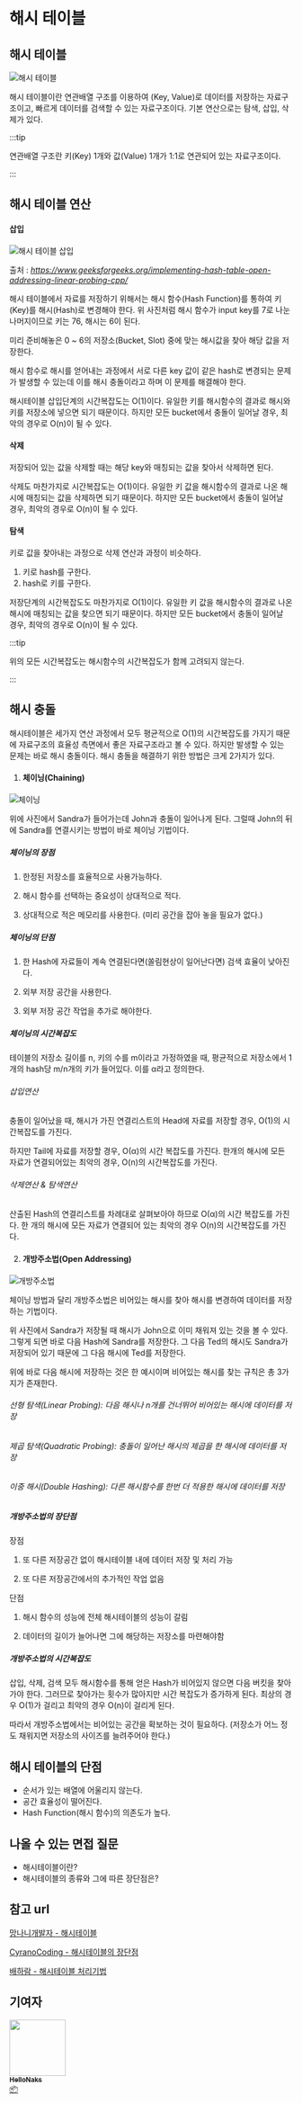 # 해시 테이블



## 해시 테이블

![해시 테이블](/img/Data-Structure/HashTable/hashtable1.png)

해시 테이블이란  연관배열 구조를 이용하여 (Key, Value)로 데이터를 저장하는 자료구조이고, 빠르게 데이터를 검색할 수 있는 자료구조이다. 기본 연산으로는 탐색, 삽입, 삭제가 있다.

:::tip

연관배열 구조란 키(Key) 1개와 값(Value) 1개가 1:1로 연관되어 있는 자료구조이다.

:::



## 해시 테이블 연산

#### 삽입

![해시 테이블 삽입](/img/Data-Structure/HashTable/hashtable2.jpeg)

출처 : *https://www.geeksforgeeks.org/implementing-hash-table-open-addressing-linear-probing-cpp/*

해시 테이블에서 자료를 저장하기 위해서는 해시 함수(Hash Function)를 통하여  키(Key)를 해시(Hash)로 변경해야 한다. 위 사진처럼 해시 함수가 input key를 7로 나눈 나머지이므로 키는 76, 해시는 6이 된다.

미리 준비해놓은 0 ~ 6의 저장소(Bucket, Slot) 중에 맞는 해시값을 찾아 해당 값을 저장한다.

해시 함수로 해시를 얻어내는 과정에서 서로 다른 key 값이 같은 hash로 변경되는 문제가 발생할 수 있는데 이를 해시 충돌이라고 하며 이 문제를 해결해야 한다.

해시테이블 삽입단계의 시간복잡도는 O(1)이다. 유일한 키를 해시함수의 결과로 해시와 키를 저장소에 넣으면 되기 때문이다. 하지만 모든 bucket에서 충돌이 일어날 경우, 최악의 경우로 O(n)이 될 수 있다.

#### 삭제

저장되어 있는 값을 삭제할 때는 해당 key와 매칭되는 값을 찾아서 삭제하면 된다.

삭제도 마찬가지로 시간복잡도는 O(1)이다. 유일한 키 값을 해시함수의 결과로 나온 해시에 매칭되는 값을 삭제하면 되기 때문이다. 하지만 모든 bucket에서 충돌이 일어날 경우, 최악의 경우로 O(n)이 될 수 있다.

#### 탐색

키로 값을 찾아내는 과정으로 삭제 연산과 과정이 비슷하다. 

1. 키로 hash를 구한다.
2. hash로 키를 구한다.

저장단계의 시간복잡도도 마찬가지로 O(1)이다. 유일한 키 값을 해시함수의 결과로 나온 해시에 매칭되는 값을 찾으면 되기 때문이다. 하지만 모든 bucket에서 충돌이 일어날 경우, 최악의 경우로 O(n)이 될 수 있다.

:::tip

위의 모든 시간복잡도는 해시함수의 시간복잡도가 함께 고려되지 않는다.

:::



## 해시 충돌

해시테이블은 세가지 연산 과정에서 모두 평균적으로 O(1)의 시간복잡도를 가지기 때문에 자료구조의 효율성 측면에서 좋은 자료구조라고 볼 수 있다. 하지만 발생할 수 있는 문제는 바로 해시 충돌이다. 해시 충돌을 해결하기 위한 방법은 크게 2가지가 있다.

1. #### 체이닝(Chaining)

![체이닝](/img/Data-Structure/HashTable/hashtable3.png)

위에 사진에서 Sandra가 들어가는데 John과 충돌이 일어나게 된다. 그럴때 John의 뒤에 Sandra를 연결시키는 방법이 바로 체이닝 기법이다. 

##### 체이닝의 장점

1) 한정된 저장소를 효율적으로 사용가능하다.

2) 해시 함수를 선택하는 중요성이 상대적으로 적다.

3) 상대적으로 적은 메모리를 사용한다. (미리 공간을 잡아 놓을 필요가 없다.)

##### 체이닝의 단점

1) 한 Hash에 자료들이 계속 연결된다면(쏠림현상이 일어난다면) 검색 효율이 낮아진다.

2) 외부 저장 공간을 사용한다.

3) 외부 저장 공간 작업을 추가로 해야한다.

##### 체이닝의 시간복잡도

테이블의 저장소 길이를 n, 키의 수를 m이라고 가정하였을 때, 평균적으로 저장소에서 1개의 hash당 m/n개의 키가 들어있다. 이를 α라고 정의한다.

###### 삽입연산

충돌이 일어났을 때, 해시가 가진 연결리스트의 Head에 자료를 저장할 경우, O(1)의 시간복잡도를 가진다. 

하지만 Tail에 자료를 저장할 경우, O(α)의 시간 복잡도를 가진다. 한개의 해시에 모든 자료가 연결되어있는 최악의 경우, O(n)의 시간복잡도를 가진다.

###### 삭제연산 & 탐색연산

산출된 Hash의 연결리스트를 차례대로 살펴보아야 하므로 O(α)의 시간 복잡도를 가진다. 한 개의 해시에 모든 자료가 연결되어 있는 최악의 경우 O(n)의 시간복잡도를 가진다. 

2. #### 개방주소법(Open Addressing)

![개방주소법](/img/Data-Structure/HashTable/hashtable4.png)

체이닝 방법과 달리 개방주소법은 비어있는 해시를 찾아 해시를 변경하여 데이터를 저장하는 기법이다. 

위 사진에서 Sandra가 저장될 때 해시가 John으로 이미 채워져 있는 것을 볼 수 있다. 그렇게 되면 바로 다음 Hash에 Sandra를 저장한다. 그 다음 Ted의 해시도 Sandra가 저장되어 있기 때문에 그 다음 해시에 Ted를 저장한다.

위에 바로 다음 해시에 저장하는 것은 한 예시이며 비어있는 해시를 찾는 규칙은 총 3가지가 존재한다.

###### 선형 탐색(Linear Probing): 다음 해시나 n개를 건너뛰어 비어있는 해시에 데이터를 저장

###### 제곱 탐색(Quadratic Probing): 충돌이 일어난 해시의 제곱을 한 해시에 데이터를 저장

###### 이중 해시(Double Hashing): 다른 해시함수를 한번 더 적용한 해시에 데이터를 저장



##### 개방주소법의 장단점

장점

1) 또 다른 저장공간 없이 해시테이블 내에 데이터 저장 및 처리 가능

2) 또 다른 저장공간에서의 추가적인 작업 없음

단점

1) 해시 함수의 성능에 전체 해시테이블의 성능이 갈림

2) 데이터의 길이가 늘어나면 그에 해당하는 저장소를 마련해야함



##### 개방주소법의 시간복잡도

삽입, 삭제, 검색 모두 해시함수를 통해 얻은 Hash가 비어있지 않으면 다음 버킷을 찾아가야 한다. 그러므로 찾아가는 횟수가 많아지만 시간 복잡도가 증가하게 된다. 최상의 경우 O(1)가 걸리고 최악의 경우 O(n)이 걸리게 된다.

따라서 개방주소법에서는 비어있는 공간을 확보하는 것이 필요하다. (저장소가 어느 정도 채워지면 저장소의 사이즈를 늘려주어야 한다.)



## 해시 테이블의 단점

- 순서가 있는 배열에 어울리지 않는다. 
- 공간 효율성이 떨어진다.
- Hash Function(해시 함수)의 의존도가 높다.



## 나올 수 있는 면접 질문

- 해시테이블이란?
- 해시테이블의 종류와 그에 따른 장단점은?



## 참고 url

[망나니개발자 - 해시테이블](https://mangkyu.tistory.com/102)

[CyranoCoding - 해시테이블의 장단점](https://velog.io/@cyranocoding/Hash-Hashing-Hash-Table%ED%95%B4%EC%8B%9C-%ED%95%B4%EC%8B%B1-%ED%95%B4%EC%8B%9C%ED%85%8C%EC%9D%B4%EB%B8%94-%EC%9E%90%EB%A3%8C%EA%B5%AC%EC%A1%B0%EC%9D%98-%EC%9D%B4%ED%95%B4-6ijyonph6o)

[배하람 - 해시테이블 처리기법](https://baeharam.netlify.app/posts/data%20structure/hash-table)



## 기여자


 <td align="center"><a href="https://github.com/HelloNaks"><img src="https://avatars.githubusercontent.com/u/49478141?v=4?s=100" width="100px;" alt=""/><br /><sub><b>HelloNaks</b></sub></a><br /><a href="#platform-HelloNaks" title="Packaging/porting to new platform">📦</a></td>